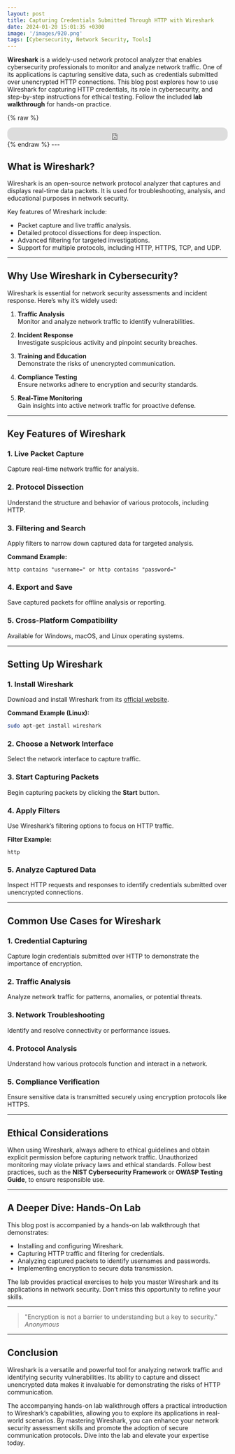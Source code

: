 ```yaml
---
layout: post
title: Capturing Credentials Submitted Through HTTP with Wireshark
date: 2024-01-20 15:01:35 +0300
image: '/images/920.png'
tags: [Cybersecurity, Network Security, Tools]
---
```


**Wireshark** is a widely-used network protocol analyzer that enables cybersecurity professionals to monitor and analyze network traffic. One of its applications is capturing sensitive data, such as credentials submitted over unencrypted HTTP connections. This blog post explores how to use Wireshark for capturing HTTP credentials, its role in cybersecurity, and step-by-step instructions for ethical testing. Follow the included **lab walkthrough** for hands-on practice.

{% raw %}
<iframe style="border-radius:12px" src="https://open.spotify.com/embed/episode/2qky2QeLqxuXRNRyBxJwW6?utm_source=generator" width="100%" height="30" frameborder="0" allowfullscreen="" allow="autoplay; clipboard-write; encrypted-media; fullscreen; picture-in-picture"></iframe>
{% endraw %}
---

## What is Wireshark?

Wireshark is an open-source network protocol analyzer that captures and displays real-time data packets. It is used for troubleshooting, analysis, and educational purposes in network security.

Key features of Wireshark include:
- Packet capture and live traffic analysis.  
- Detailed protocol dissections for deep inspection.  
- Advanced filtering for targeted investigations.  
- Support for multiple protocols, including HTTP, HTTPS, TCP, and UDP.  

---

## Why Use Wireshark in Cybersecurity?

Wireshark is essential for network security assessments and incident response. Here’s why it’s widely used:

1. **Traffic Analysis**  
   Monitor and analyze network traffic to identify vulnerabilities.

2. **Incident Response**  
   Investigate suspicious activity and pinpoint security breaches.

3. **Training and Education**  
   Demonstrate the risks of unencrypted communication.

4. **Compliance Testing**  
   Ensure networks adhere to encryption and security standards.

5. **Real-Time Monitoring**  
   Gain insights into active network traffic for proactive defense.

---

## Key Features of Wireshark

### 1. **Live Packet Capture**
Capture real-time network traffic for analysis.

### 2. **Protocol Dissection**
Understand the structure and behavior of various protocols, including HTTP.

### 3. **Filtering and Search**
Apply filters to narrow down captured data for targeted analysis.

**Command Example:**
```
http contains "username=" or http contains "password="
```

### 4. **Export and Save**
Save captured packets for offline analysis or reporting.

### 5. **Cross-Platform Compatibility**
Available for Windows, macOS, and Linux operating systems.

---

## Setting Up Wireshark

### 1. **Install Wireshark**
Download and install Wireshark from its [official website](https://www.wireshark.org/).

**Command Example (Linux):**
```bash
sudo apt-get install wireshark
```

### 2. **Choose a Network Interface**
Select the network interface to capture traffic.

### 3. **Start Capturing Packets**
Begin capturing packets by clicking the **Start** button.

### 4. **Apply Filters**
Use Wireshark’s filtering options to focus on HTTP traffic.

**Filter Example:**
```
http
```

### 5. **Analyze Captured Data**
Inspect HTTP requests and responses to identify credentials submitted over unencrypted connections.

---

## Common Use Cases for Wireshark

### 1. **Credential Capturing**
Capture login credentials submitted over HTTP to demonstrate the importance of encryption.

### 2. **Traffic Analysis**
Analyze network traffic for patterns, anomalies, or potential threats.

### 3. **Network Troubleshooting**
Identify and resolve connectivity or performance issues.

### 4. **Protocol Analysis**
Understand how various protocols function and interact in a network.

### 5. **Compliance Verification**
Ensure sensitive data is transmitted securely using encryption protocols like HTTPS.

---

## Ethical Considerations

When using Wireshark, always adhere to ethical guidelines and obtain explicit permission before capturing network traffic. Unauthorized monitoring may violate privacy laws and ethical standards. Follow best practices, such as the **NIST Cybersecurity Framework** or **OWASP Testing Guide**, to ensure responsible use.

---

## A Deeper Dive: Hands-On Lab

This blog post is accompanied by a hands-on lab walkthrough that demonstrates:
- Installing and configuring Wireshark.
- Capturing HTTP traffic and filtering for credentials.
- Analyzing captured packets to identify usernames and passwords.
- Implementing encryption to secure data transmission.

The lab provides practical exercises to help you master Wireshark and its applications in network security. Don’t miss this opportunity to refine your skills.

---

> "Encryption is not a barrier to understanding but a key to security."  
> <cite>Anonymous</cite>

---

## Conclusion

Wireshark is a versatile and powerful tool for analyzing network traffic and identifying security vulnerabilities. Its ability to capture and dissect unencrypted data makes it invaluable for demonstrating the risks of HTTP communication.

The accompanying hands-on lab walkthrough offers a practical introduction to Wireshark’s capabilities, allowing you to explore its applications in real-world scenarios. By mastering Wireshark, you can enhance your network security assessment skills and promote the adoption of secure communication protocols. Dive into the lab and elevate your expertise today.